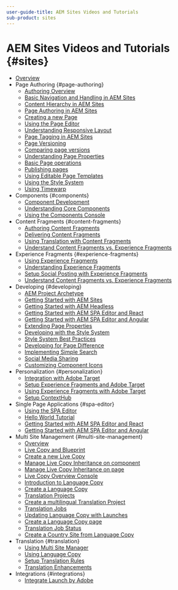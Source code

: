 ```yaml
---
user-guide-title: AEM Sites Videos and Tutorials
sub-product: sites
---
```


# AEM Sites Videos and Tutorials {#sites}

+ [Overview](overview.md)
+ Page Authoring {#page-authoring}
  + [Authoring Overview](page-authoring/aem-sites-authoring-overview.md)
  + [Basic Navigation and Handling in AEM Sites](page-authoring/basic-handling-sites-feature-video-use.md)
  + [Content Hierarchy in AEM Sites](page-authoring/content-hierarchy-feature-video-use.md)
  + [Page Authoring in AEM Sites](page-authoring/page-authoring-overview-feature-video-use.md)
  + [Creating a new Page](page-authoring/creating-page-feature-video-use.md)
  + [Using the Page Editor](page-authoring/page-editor-feature-video-use.md)
  + [Understanding Responsive Layout](page-authoring/responsive-layout-feature-video-understand.md)
  + [Page Tagging in AEM Sites](page-authoring/page-tagging-feature-video-use.md)
  + [Page Versioning](page-authoring/page-versioning-feature-video-use.md)
  + [Comparing page versions](page-authoring/page-diff-feature-video-use.md)
  + [Understanding Page Properties](page-authoring/page-properties-feature-video-understand.md)
  + [Basic Page operations](page-authoring/page-operations-feature-video-use.md)
  + [Publishing pages](page-authoring/publication-management-feature-video-use.md)
  + [Using Editable Page Templates](page-authoring/template-editor-feature-video-use.md)
  + [Using the Style System](page-authoring/style-system-feature-video-use.md)
  + [Using Timewarp](page-authoring/timewarp-feature-video-use.md)
+ Components {#components}
  + [Component Development](components/component-development.md)
  + [Understanding Core Components](components/core-components-feature-video-understand.md)
  + [Using the Components Console](components/components-console-feature-video-use.md)
+ Content Fragments {#content-fragments}
  + [Authoring Content Fragments](content-fragments/content-fragments-feature-video-use.md)
  + [Delivering Content Fragments](content-fragments/content-fragments-delivery-feature-video-use.md)
  + [Using Translation with Content Fragments](content-fragments/content-fragments-translation-feature-video-use.md)
  + [Understand Content Fragments vs. Experience Fragments](content-fragments/understand-content-fragments-and-experience-fragments.md)
+ Experience Fragments {#experience-fragments}
  + [Using Experience Fragments](experience-fragments/experience-fragments-feature-video-use.md)
  + [Understanding Experience Fragments](experience-fragments/experience-fragments-feature-video-understand.md)
  + [Setup Social Posting with Experience Fragments](experience-fragments/experience-fragments-social-technical-video-setup.md)
  + [Understand Content Fragments vs. Experience Fragments](https://docs.adobe.com/content/help/en/experience-manager-learn/sites/content-fragments/understand-content-fragments-and-experience-fragments.html)
+ Developing {#developing}
  + [AEM Project Archetype](developing/aem-project-archetype.md)
  + [Getting Started with AEM Sites](https://docs.adobe.com/content/help/en/experience-manager-learn/getting-started-wknd-tutorial-develop/overview.html)
  + [Getting Started with AEM Headless](https://docs.adobe.com/content/help/en/experience-manager-learn/getting-started-with-aem-headless/overview.html)
  + [Getting Started with AEM SPA Editor and React](https://docs.adobe.com/content/help/en/experience-manager-learn/spa-react-tutorial/overview.html)
  + [Getting Started with AEM SPA Editor and Angular](https://docs.adobe.com/content/help/en/experience-manager-learn/spa-angular-tutorial/overview.html)
  + [Extending Page Properties](developing/page-properties-technical-video-develop.md)
  + [Developing with the Style System](developing/style-system-technical-video-understand.md)
  + [Style System Best Practices](developing/style-organization-style-system-understand-article.md)
  + [Developing for Page Difference](developing/page-diff-technical-video-develop.md)
  + [Implementing Simple Search](developing/search-tutorial-develop.md)
  + [Social Media Sharing](developing/social-media-sharing-technical-video-use.md)
  + [Customizing Component Icons](developing/component-icons-technical-video-develop.md)
+ Personalization {#personalization}
  + [Integration with Adobe Target](https://helpx.adobe.com/marketing-cloud/how-to/aem-target.html)
  + [Setup Experience Fragments and Adobe Target](personalization/experience-fragment-target-technical-video-setup.md)
  + [Using Experience Fragments with Adobe Target](personalization/experience-fragment-target-offer-feature-video-use.md)
  + [Setup ContextHub](personalization/context-hub-technical-video-setup.md)
+ Single Page Applications {#spa-editor}
  + [Using the SPA Editor](spa-editor/spa-editor-framework-feature-video-use.md)
  + [Hello World Tutorial](spa-editor/spa-editor-helloworld-tutorial-use.md)
  + [Getting Started with AEM SPA Editor and React](https://docs.adobe.com/content/help/en/experience-manager-learn/spa-react-tutorial/overview.html)
  + [Getting Started with AEM SPA Editor and Angular](https://docs.adobe.com/content/help/en/experience-manager-learn/spa-angular-tutorial/overview.html)
+ Multi Site Management {#multi-site-management}
  + [Overview](./multi-site-management/language-copy-overview.md)
  + [Live Copy and Blueprint](./multi-site-management/live-copy-and-blueprint.md)
  + [Create a new Live Copy](./multi-site-management/create-live-copy.md)
  + [Manage Live Copy Inheritance on component](./multi-site-management/manage-component-inheritance-live-copy.md)
  + [Manage Live Copy Inheritance on page](./multi-site-management/manage-page-inheritance-live-copy.md)
  + [Live Copy Overview Console](./multi-site-management/live-copy-overview-console.md)
  + [Introduction to Language Copy](./multi-site-management/language-copy-overview.md)
  + [Create a Language Copy](./multi-site-management/create-launguage-copy.md)
  + [Translation Projects](./multi-site-management/manage-translation-projects.md)
  + [Create a multilingual Translation Project](./multi-site-management/create-multinational-translational-project.md)
  + [Translation Jobs](./multi-site-management/create-translation-job.md)
  + [Updating Language Copy with Launches](./multi-site-management/updating-language-copy.md)
  + [Create a Language Copy page](./multi-site-management/create-new-page-language-copy.md)
  + [Translation Job Status](./multi-site-management/translation-job-status.md)
  + [Create a Country Site from Language Copy](./multi-site-management/create-new-site.md)
+ Translation {#translation}
  + [Using Multi Site Manager](translation/multi-site-manager-feature-video-use.md)
  + [Using Language Copy](translation/language-copy-feature-video-use.md)
  + [Setup Translation Rules](translation/translation-rules-editor-technical-video-setup.md)
  + [Translation Enhancements](translation/translation-enhancements-feature-video-use.md)
+ Integrations {#integrations}
  + [Integrate Launch by Adobe](integration/adobe-launch-integration-tutorial-understand.md)
